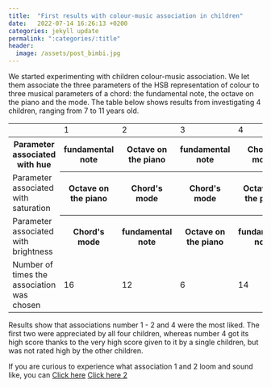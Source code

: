 ```yaml
---
title:  "First results with colour-music association in children"
date:   2022-07-14 16:26:13 +0200
categories: jekyll update
permalink: ":categories/:title"
header:
  image: /assets/post_bimbi.jpg
---
```

We started experimenting with children colour-music association. We let them associate the three parameters of the HSB representation of colour to three musical parameters of a chord: the fundamental note, the octave on the piano and the mode.
The table below shows results from investigating 4 children, ranging from 7 to 11 years old.

<table>
  <tr>
    <td> </td>
    <td>1</td>
    <td>2</td>
    <td>3</td>
    <td>4</td>
    <td>5</td>
    <td>6</td>
  </tr>
  <tr>
    <th>Parameter associated with hue</th>
    <th>fundamental note</th>
    <th>Octave on the piano</th>
    <th>fundamental note</th>
    <th>Chord's mode</th>
    <th>Chord's mode</th>
    <th>Octave on the piano</th>
  </tr>
  <tr>
    <td>Parameter associated with saturation</td>
    <th>Octave on the piano</th>
    <th>Chord's mode</th>
    <th>Chord's mode</th>
    <th>Octave on the piano</th>
    <th>fundamental note</th>
    <th>fundamental note</th>
  </tr>
  <tr>
    <td>Parameter associated with brightness</td>
    <th>Chord's mode</th>
    <th>fundamental note</th>
    <th>Octave on the piano</th>
    <th>fundamental note</th>
    <th>Octave on the piano</th>
    <th>Chord's mode</th>
  </tr>
  <tr>
    <td>Number of times the association was chosen</td>
    <td>16</td>
    <td>12</td>
    <td>6</td>
    <td>14</td>
    <td>4</td>
    <td>8</td>
  </tr>
</table>

Results show that associations number 1 - 2 and 4 were the most liked. The first two were appreciated by all four children, whereas number 4 got its high score thanks to the very high score given to it by a single children, but was not rated high by the other children.

If you are curious to experience what association 1 and 2 loom and sound like, you can 
[Click here](/beyond_sensing/p5/ColorPickerArmonico/)
[Click here 2](/beyond_sensing/p5/TestMappatura/)
